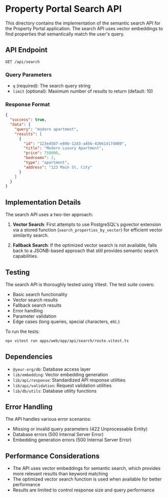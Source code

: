 # Property Portal Search API

This directory contains the implementation of the semantic search API for the Property Portal application. The search API uses vector embeddings to find properties that semantically match the user's query.

## API Endpoint

`GET /api/search`

### Query Parameters

- `q` (required): The search query string
- `limit` (optional): Maximum number of results to return (default: 10)

### Response Format

```json
{
  "success": true,
  "data": {
    "query": "modern apartment",
    "results": [
      {
        "id": "123e4567-e89b-12d3-a456-426614174000",
        "title": "Modern Luxury Apartment",
        "price": 750000,
        "bedrooms": 2,
        "type": "apartment",
        "address": "123 Main St, City"
      }
    ]
  }
}
```

## Implementation Details

The search API uses a two-tier approach:

1. **Vector Search**: First attempts to use PostgreSQL's pgvector extension via a stored function (`search_properties_by_vector`) for efficient vector similarity search.

2. **Fallback Search**: If the optimized vector search is not available, falls back to a JSONB-based approach that still provides semantic search capabilities.

## Testing

The search API is thoroughly tested using Vitest. The test suite covers:

- Basic search functionality
- Vector search results
- Fallback search results
- Error handling
- Parameter validation
- Edge cases (long queries, special characters, etc.)

To run the tests:

```bash
npx vitest run apps/web/app/api/search/route.vitest.ts
```

## Dependencies

- `@your-org/db`: Database access layer
- `lib/embedding`: Vector embedding generation
- `lib/api/response`: Standardized API response utilities
- `lib/api/validation`: Request validation utilities
- `lib/db/utils`: Database utility functions

## Error Handling

The API handles various error scenarios:

- Missing or invalid query parameters (422 Unprocessable Entity)
- Database errors (500 Internal Server Error)
- Embedding generation errors (500 Internal Server Error)

## Performance Considerations

- The API uses vector embeddings for semantic search, which provides more relevant results than keyword matching
- The optimized vector search function is used when available for better performance
- Results are limited to control response size and query performance